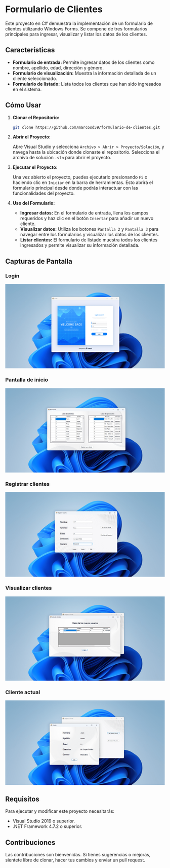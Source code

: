 # Formulario de Clientes

Este proyecto en C# demuestra la implementación de un formulario de clientes utilizando Windows Forms. Se compone de tres formularios principales para ingresar, visualizar y listar los datos de los clientes.

## Características

- **Formulario de entrada:** Permite ingresar datos de los clientes como nombre, apellido, edad, dirección y género.
- **Formulario de visualización:** Muestra la información detallada de un cliente seleccionado.
- **Formulario de listado:** Lista todos los clientes que han sido ingresados en el sistema.

## Cómo Usar

1. **Clonar el Repositorio:**

   ```bash
   git clone https://github.com/marcosd59/formulario-de-clientes.git
   ```

2. **Abrir el Proyecto:**

   Abre Visual Studio y selecciona `Archivo > Abrir > Proyecto/Solución`, y navega hasta la ubicación donde clonaste el repositorio. Selecciona el archivo de solución `.sln` para abrir el proyecto.

3. **Ejecutar el Proyecto:**

   Una vez abierto el proyecto, puedes ejecutarlo presionando `F5` o haciendo clic en `Iniciar` en la barra de herramientas. Esto abrirá el formulario principal desde donde podrás interactuar con las funcionalidades del proyecto.

4. **Uso del Formulario:**

   - **Ingresar datos:** En el formulario de entrada, llena los campos requeridos y haz clic en el botón `Insertar` para añadir un nuevo cliente.
   - **Visualizar datos:** Utiliza los botones `Pantalla 2` y `Pantalla 3` para navegar entre los formularios y visualizar los datos de los clientes.
   - **Listar clientes:** El formulario de listado muestra todos los clientes ingresados y permite visualizar su información detallada.

## Capturas de Pantalla

### Login

![Pantalla de login](./Furmulario%20de%20clientes/screenshots/pantalla-de-login.png)

### Pantalla de inicio

![Pantalla de inicio](./Furmulario%20de%20clientes/screenshots/pantalla-de-inicio.png)

### Registrar clientes

![Registrar clientes](./Furmulario%20de%20clientes/screenshots/registrar-clientes.png)

### Visualizar clientes

![Visualizar clientes](./Furmulario%20de%20clientes/screenshots/lista-de-clientes.png)

### Cliente actual

![Cliente actual](./Furmulario%20de%20clientes/screenshots/visualizar-cliente.png)

## Requisitos

Para ejecutar y modificar este proyecto necesitarás:

- Visual Studio 2019 o superior.
- .NET Framework 4.7.2 o superior.

## Contribuciones

Las contribuciones son bienvenidas. Si tienes sugerencias o mejoras, sientete libre de clonar, hacer tus cambios y enviar un pull request.
